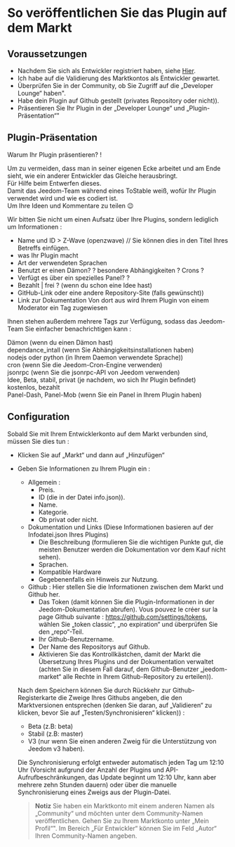 # So veröffentlichen Sie das Plugin auf dem Markt

## Voraussetzungen

- Nachdem Sie sich als Entwickler registriert haben, siehe [Hier](https://www.jeedom.com/site/fr/dev.html).
- Ich habe auf die Validierung des Marktkontos als Entwickler gewartet.
- Überprüfen Sie in der Community, ob Sie Zugriff auf die „Developer Lounge“ haben".
- Habe dein Plugin auf Github gestellt (privates Repository oder nicht)).
- Präsentieren Sie Ihr Plugin in der „Developer Lounge“ und „Plugin-Präsentation“"

## Plugin-Präsentation

Warum Ihr Plugin präsentieren? !

Um zu vermeiden, dass man in seiner eigenen Ecke arbeitet und am Ende sieht, wie ein anderer Entwickler das Gleiche herausbringt.  
Für Hilfe beim Entwerfen dieses.  
Damit das Jeedom-Team während eines ToStable weiß, wofür Ihr Plugin verwendet wird und wie es codiert ist.  
Um Ihre Ideen und Kommentare zu teilen :wink:  

Wir bitten Sie nicht um einen Aufsatz über Ihre Plugins, sondern lediglich um Informationen :

- Name und ID > Z-Wave (openzwave) // Sie können dies in den Titel Ihres Betreffs einfügen.
- was Ihr Plugin macht
- Art der verwendeten Sprachen
- Benutzt er einen Dämon? ? besondere Abhängigkeiten ? Crons ?
- Verfügt es über ein spezielles Panel? ?
- Bezahlt | frei ? (wenn du schon eine Idee hast)
- GitHub-Link oder eine andere Repository-Site (falls gewünscht))
- Link zur Dokumentation
Von dort aus wird Ihrem Plugin von einem Moderator ein Tag zugewiesen

Ihnen stehen außerdem mehrere Tags zur Verfügung, sodass das Jeedom-Team Sie einfacher benachrichtigen kann :

Dämon (wenn du einen Dämon hast)  
dependance_intall (wenn Sie Abhängigkeitsinstallationen haben)  
nodejs oder python (in Ihrem Daemon verwendete Sprache))  
cron (wenn Sie die Jeedom-Cron-Engine verwenden)  
jsonrpc (wenn Sie die jsonrpc-API von Jeedom verwenden)  
Idee, Beta, stabil, privat (je nachdem, wo sich Ihr Plugin befindet)  
kostenlos, bezahlt  
Panel-Dash, Panel-Mob (wenn Sie ein Panel in Ihrem Plugin haben)  

## Configuration

Sobald Sie mit Ihrem Entwicklerkonto auf dem Markt verbunden sind, müssen Sie dies tun :

- Klicken Sie auf „Markt“ und dann auf „Hinzufügen“
- Geben Sie Informationen zu Ihrem Plugin ein :
  - Allgemein :
    - Preis.
    - ID (die in der Datei info.json)).
    - Name.
    - Kategorie.
    - Ob privat oder nicht.
  - Dokumentation und Links (Diese Informationen basieren auf der Infodatei.json Ihres Plugins)
    - Die Beschreibung (formulieren Sie die wichtigen Punkte gut, die meisten Benutzer werden die Dokumentation vor dem Kauf nicht sehen).
    - Sprachen.
    - Kompatible Hardware
    - Gegebenenfalls ein Hinweis zur Nutzung.
  - Github : Hier stellen Sie die Informationen zwischen dem Markt und Github her.
    - Das Token (damit können Sie die Plugin-Informationen in der Jeedom-Dokumentation abrufen). Vous pouvez le créer sur la page Github suivante : https://github.com/settings/tokens, wählen Sie „token classic“, „no expiration“ und überprüfen Sie den „repo“-Teil.
    - Ihr Github-Benutzername.
    - Der Name des Repositorys auf Github.
    - Aktivieren Sie das Kontrollkästchen, damit der Markt die Übersetzung Ihres Plugins und der Dokumentation verwaltet (achten Sie in diesem Fall darauf, dem Github-Benutzer „jeedom-market“ alle Rechte in Ihrem Github-Repository zu erteilen)).

   Nach dem Speichern können Sie durch Rückkehr zur Github-Registerkarte die Zweige Ihres Githubs angeben, die den Marktversionen entsprechen (denken Sie daran, auf „Validieren“ zu klicken, bevor Sie auf „Testen/Synchronisieren“ klicken)) :

   - Beta (z.B: beta)
   - Stabil (z.B: master)
   - V3 (nur wenn Sie einen anderen Zweig für die Unterstützung von Jeedom v3 haben).

   Die Synchronisierung erfolgt entweder automatisch jeden Tag um 12:10 Uhr (Vorsicht aufgrund der Anzahl der Plugins und API-Aufrufbeschränkungen, das Update beginnt um 12:10 Uhr, kann aber mehrere zehn Stunden dauern) oder über die manuelle Synchronisierung eines Zweigs aus der Plugin-Datei.
   
   
   > **Notiz**
   > Sie haben ein Marktkonto mit einem anderen Namen als „Community“ und möchten unter dem Community-Namen veröffentlichen.
   > Gehen Sie zu Ihrem Marktkonto unter „Mein Profil“".  Im Bereich „Für Entwickler“ können Sie im Feld „Autor“ Ihren Community-Namen angeben. 
